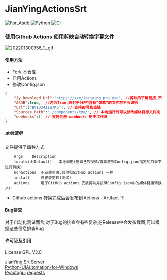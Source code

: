 # JianYingActionsSrt
![For_Asdb](https://img.shields.io/badge/For-ASDB-blue.svg)  ![Python](https://img.shields.io/badge/Language-Python-green.svg) [![CI](https://github.com/P-PPPP/ActionsGui/actions/workflows/main.yml/badge.svg)](https://github.com/P-PPPP/ActionsGui/actions/workflows/main.yml)  

### 使用Github Actions 使用剪映**自动**转换字幕文件
![202201300956_1_.gif](https://s2.loli.net/2022/03/24/G92tQ6RfJdYivPK.gif)  
#### 使用方法
- Fork 本仓库
- 启用Actions
- 修改Config.json
```json
{
    "Jy_Download_Url":"https://xxx/Jianying_pro.exe", //剪映的下载链接,不用动
    "ASDB":true,  //若为True,则对于分P中含有“弹幕”的文件将不会识别
    "url":["BV1D3411W7K6"], // 支持BV号和直链
    "Sources_Path":"./components/tmp/", // 本地运行时可以修改媒体目标文件夹
    "webhooks":[] // 支持注册 webhooks 用于工作流
}
```

##### 本地调用
文件提供了四种方式
```
    Args    Description
    localvid(Default)   本地调用(把自己的视频/媒体放到Config.json指定的目录下进行转换)
    nonactions  不安装剪映,其他和GitHub actions 一样
    install     仅安装剪映(测试)
    actions     用于GitHub actions 安装剪映并按照Config.json中的媒体链接转换文件
```

- Github actions 转换完成后会发布到 Actions - Artifact 下

#### Bug排查
对于自动化测试而言,对于Bug的排查会有些复杂,在Release中会发布截图,可以根据这些信息排查Bug


#### 许可证及引用

License GPL V3.0

[JianYing Srt Server](https://github.com/A-Soul-Database/JianYingSrtServer)  
[Python-UIAutomation-for-Windows](https://github.com/yinkaisheng/Python-UIAutomation-for-Windows)  
[Pyautogui](https://github.com/asweigart/pyautogui)
[requests](https://github.com/psf/requests)  
